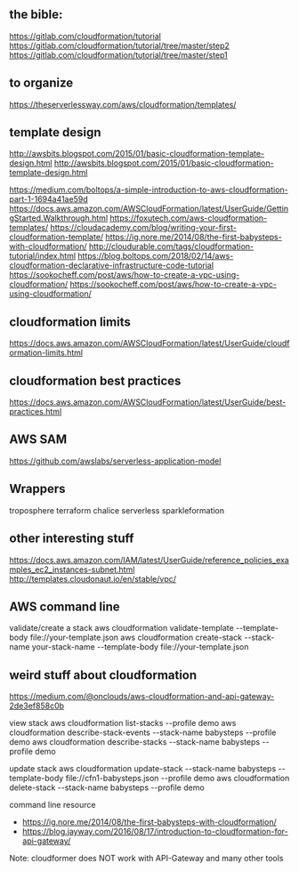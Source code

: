 
## the bible:
https://gitlab.com/cloudformation/tutorial
https://gitlab.com/cloudformation/tutorial/tree/master/step2
https://gitlab.com/cloudformation/tutorial/tree/master/step1

## to organize
https://theserverlessway.com/aws/cloudformation/templates/

## template design
http://awsbits.blogspot.com/2015/01/basic-cloudformation-template-design.html
http://awsbits.blogspot.com/2015/01/basic-cloudformation-template-design.html

https://medium.com/boltops/a-simple-introduction-to-aws-cloudformation-part-1-1694a41ae59d
https://docs.aws.amazon.com/AWSCloudFormation/latest/UserGuide/GettingStarted.Walkthrough.html
https://foxutech.com/aws-cloudformation-templates/
https://cloudacademy.com/blog/writing-your-first-cloudformation-template/
https://ig.nore.me/2014/08/the-first-babysteps-with-cloudformation/
http://cloudurable.com/tags/cloudformation-tutorial/index.html
https://blog.boltops.com/2018/02/14/aws-cloudformation-declarative-infrastructure-code-tutorial
https://sookocheff.com/post/aws/how-to-create-a-vpc-using-cloudformation/
https://sookocheff.com/post/aws/how-to-create-a-vpc-using-cloudformation/


## cloudformation limits
https://docs.aws.amazon.com/AWSCloudFormation/latest/UserGuide/cloudformation-limits.html

## cloudformation best practices
https://docs.aws.amazon.com/AWSCloudFormation/latest/UserGuide/best-practices.html

## AWS SAM
https://github.com/awslabs/serverless-application-model

## Wrappers
troposphere
terraform
chalice
serverless
sparkleformation


## other interesting stuff
https://docs.aws.amazon.com/IAM/latest/UserGuide/reference_policies_examples_ec2_instances-subnet.html
http://templates.cloudonaut.io/en/stable/vpc/


## AWS command line

validate/create a stack
aws cloudformation validate-template --template-body file://your-template.json
aws cloudformation create-stack --stack-name your-stack-name  --template-body file://your-template.json

## weird stuff about cloudformation
https://medium.com/@onclouds/aws-cloudformation-and-api-gateway-2de3ef858c0b


view stack
aws cloudformation list-stacks --profile demo
aws cloudformation describe-stack-events --stack-name babysteps --profile demo
aws cloudformation describe-stacks --stack-name babysteps --profile demo


update stack
aws cloudformation update-stack --stack-name babysteps --template-body file://cfn1-babysteps.json --profile demo
aws cloudformation delete-stack --stack-name babysteps --profile demo

command line resource
* https://ig.nore.me/2014/08/the-first-babysteps-with-cloudformation/
* https://blog.jayway.com/2016/08/17/introduction-to-cloudformation-for-api-gateway/

Note:
cloudformer does NOT work with API-Gateway and many other tools
